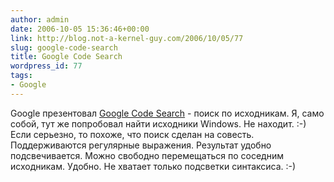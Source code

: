 ```yaml
---
author: admin
date: 2006-10-05 15:36:46+00:00
link: http://blog.not-a-kernel-guy.com/2006/10/05/77
slug: google-code-search
title: Google Code Search
wordpress_id: 77
tags:
- Google
---
```


Google презентовал [Google Code Search](http://google.com/codesearch) - поиск по исходникам. Я, само собой, тут же попробовал найти исходники Windows. Не находит. :-) Если серьезно, то похоже, что поиск сделан на совесть. Поддерживаются регулярные выражения. Результат удобно подсвечивается. Можно свободно перемещаться по соседним исходникам. Удобно. Не хватает только подсветки синтаксиса. :-)
